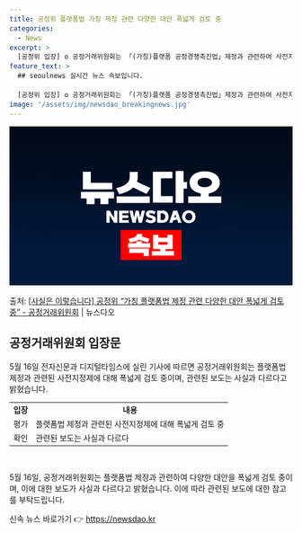 ```yaml
---
title: 공정위 플랫폼법 가칭 제정 관련 다양한 대안 폭넓게 검토 중
categories:
  - News
excerpt: >
  [공정위 입장] o 공정거래위원회는 「(가칭)플랫폼 공정경쟁촉진법」제정과 관련하여 사전지정제도를 포함한 다양…
feature_text: >
  ## seoulnews 실시간 뉴스 속보입니다.

  [공정위 입장] o 공정거래위원회는 「(가칭)플랫폼 공정경쟁촉진법」제정과 관련하여 사전지정제도를 포함한 다양…
image: '/assets/img/newsdao_breakingnews.jpg'
---
```


![뉴스다오 속보](/assets/img/newsdao_breakingnews.jpg)

<p>출처: <a href="https://newsdao.kr/3842" rel="dofollow">[사실은 이렇습니다] 공정위 “가칭 플랫폼법 제정 관련 다양한 대안 폭넓게 검토 중” - 공정거래위원회</a> | 뉴스다오</p>

<h2 data-ke-size="size26">공정거래위원회 입장문</h2>
<p data-ke-size="size16">5월 16일 전자신문과 디지털타임스에 실린 기사에 따르면 공정거래위원회는 플랫폼법 제정과 관련된 사전지정제에 대해 폭넓게 검토 중이며, 관련된 보도는 사실과 다르다고 밝혔습니다.</p>

<table>
  <tr>
    <td style="text-align: center; height: 17px;"><b>입장</b></td>
    <td style="text-align: center; height: 17px;"><b>내용</b></td>
  </tr>
  <tr>
    <td style="text-align: center;">평가</td>
    <td>플랫폼법 제정과 관련된 사전지정제에 대해 폭넓게 검토 중</td>
  </tr>
  <tr>
    <td style="text-align: center;">확인</td>
    <td>관련된 보도는 사실과 다르다</td>
  </tr>
</table>

<p data-ke-size="size16">&nbsp;</p>
<p data-ke-size="size16">5월 16일, 공정거래위원회는 플랫폼법 제정과 관련하여 다양한 대안을 폭넓게 검토 중이며, 이에 대한 보도가 사실과 다르다고 밝혔습니다. 이에 따라 관련된 보도에 대한 참고를 부탁드립니다.</p> 

신속 뉴스 바로가기 👉 <a href="https://newsdao.kr" rel="dofollow">https://newsdao.kr</a>



